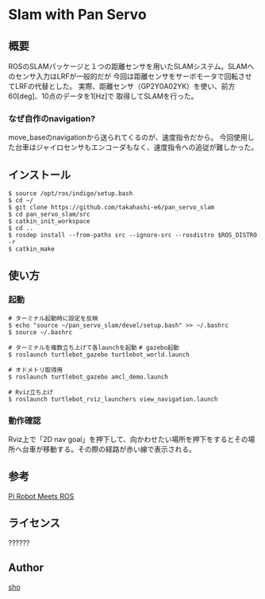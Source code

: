 Slam with Pan Servo
====

## 概要
ROSのSLAMパッケージと１つの距離センサを用いたSLAMシステム。SLAMへのセンサ入力はLRFが一般的だが
今回は距離センサをサーボモータで回転させてLRFの代替とした。
実際、距離センサ（GP2Y0A02YK）を使い、前方60[deg]、10点のデータを1[Hz]で
取得してSLAMを行った。

### なぜ自作のnavigation?
move_baseのnavigationから送られてくるのが、速度指令だから。
今回使用した台車はジャイロセンサもエンコーダもなく、速度指令への追従が難しかった。

## インストール

`$ source /opt/ros/indigo/setup.bash`  
`$ cd ~/`   
`$ git clone https://github.com/takahashi-e6/pan_servo_slam`  
`$ cd pan_servo_slam/src`  
`$ catkin_init_workspace`  
`$ cd ..`  
`$ rosdep install --from-paths src --ignore-src --rosdistro $ROS_DISTRO -r`  
`$ catkin_make`  

## 使い方

### 起動
`# ターミナル起動時に設定を反映`  
`$ echo "source ~/pan_servo_slam/devel/setup.bash" >> ~/.bashrc`  
`$ source ~/.bashrc`  

`# ターミナルを複数立ち上げて各launchを起動`
`# gazebo起動`  
`$ roslaunch turtlebot_gazebo turtlebot_world.launch`

`# オドメトリ取得用`  
`$ roslaunch turtlebot_gazebo amcl_demo.launch`

`# Rviz立ち上げ`  
`$ roslaunch turtlebot_rviz_launchers view_navigation.launch`

### 動作確認
Rviz上で「2D nav goal」を押下して、向かわせたい場所を押下をするとその場所へ台車が移動する。その際の経路が赤い線で表示される。


## 参考
[Pi Robot Meets ROS](http://www.pirobot.org/blog/0014/)

## ライセンス

??????

## Author

[sho](https://github.com/takahashi-e6)
